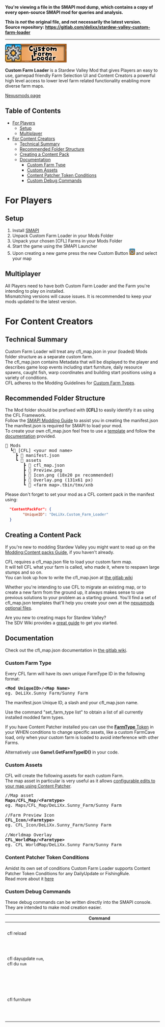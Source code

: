 **You're viewing a file in the SMAPI mod dump, which contains a copy of every open-source SMAPI mod
for queries and analysis.**

**This is _not_ the original file, and not necessarily the latest version.**  
**Source repository: https://gitlab.com/delixx/stardew-valley-custom-farm-loader**

----

<img src="Custom Farm Loader/Assets/Logo.png" alt="Logo" width="200" height="60">

<b>Custom Farm Loader</b> is a Stardew Valley Mod that gives Players an easy to use, gamepad friendly Farm Selection UI and Content Creators a powerful high level access to lower level farm related functionality enabling more diverse farm maps.

[Nexusmods page](https://www.nexusmods.com/stardewvalley/mods/13804)
<!-- TABLE OF CONTENTS -->
## Table of Contents

* [For Players](#for-players)
  * [Setup](#setup)
  * [Multiplayer](#multiplayer)
* [For Content Creators](#for-content-creators)
  * [Technical Summary](#technical-summary)
  * [Recommended Folder Structure](#recommended-folder-structure)
  * [Creating a Content Pack](#creating-a-content-pack)
  * [Documentation](#documentation)
    * [Custom Farm Type](#custom-farm-type)
    * [Custom Assets](#custom_assets)
    * [Content Patcher Token Conditions](#content-patcher-token-conditions)
    * [Custom Debug Commands](#custom-debug-commands)
# For Players

## Setup

1. Install [SMAPI](https://smapi.io/)
2. Unpack Custom Farm Loader in your Mods Folder
3. Unpack your chosen \[CFL\] Farms in your Mods Folder
4. Start the game using the SMAPI Launcher
5. Upon creating a new game press the new Custom Button <img src="Custom Farm Loader/Assets/CustomFarmIcon.png" alt="Logo" width="18" height="20"> and select your map

## Multiplayer

All Players need to have both Custom Farm Loader and the Farm you're intending to play on installed. <br>
Mismatching versions will cause issues. It is recommended to keep your mods updated to the latest version.

# For Content Creators

## Technical Summary

Custom Farm Loader will treat any cfl_map.json in your (loaded) Mods folder structure as a separate custom farm.<br>
The cfl_map.json contains Metadata that will be displayed to the player and describes game loop events including start furniture, daily resource spawns, caught fish, warp coordinates and building start positions using a variety of conditions.<br>
CFL adheres to the Modding Guidelines for [Custom Farm Types](https://stardewvalleywiki.com/Modding:Migrate_to_Stardew_Valley_1.5.5#Custom_farm_types).

## Recommended Folder Structure

The Mod folder should be prefixed with <b>[CFL]</b> to easily identify it as using the CFL Framework.<br>
Follow the [SMAPI Modding Guide](https://stardewvalleywiki.com/Modding:Modder_Guide/APIs/Manifest) to assist you in creating the manifest.json<br>
The manifest.json is required for SMAPI to load your mod.<br>
To create your own cfl_map.json feel free to use a [template](#migrating-existing-maps-to-cfl) and follow the [documentation](#documentation) provided.<br>

<pre>
📂 Mods
  ┗📂 [CFL] &lt;your mod name&gt;
    ┣ 📜 manifest.json
    ┗ 📁 assets
       ┣ 📜 cfl_map.json
       ┣ 🌆 Preview.png
       ┣ 🌆 Icon.png (18x20 px recommended)
       ┣ 🌆 Overlay.png (131x61 px)
       ┗ 📄 &lt;farm_map&gt;.tbin/tmx/xnb
</pre>

Please don't forget to set your mod as a CFL content pack in the manifest using:

```json
  "ContentPackFor": {
        "UniqueID": "DeLiXx.Custom_Farm_Loader"
  }
```

## Creating a Content Pack

If you're new to modding Stardew Valley you might want to read up on the [Modding:Content packs Guide](https://stardewvalleywiki.com/Modding:Content_packs), if you haven't already.

CFL requires a cfl_map.json file to load your custom farm map.<br>
It will tell CFL what your farm is called, who made it, where to respawn large stumps and so on.<br>
You can look up how to write the cfl_map.json at [the gitlab wiki](https://gitlab.com/delixx/stardew-valley-custom-farm-loader/-/wikis/home#table-of-contents)

Whether you're intending to use CFL to migrate an existing map, or to create a new farm from the ground up, it always makes sense to use previous solutions to your problem as a starting ground.
You'll find a set of cfl_map.json templates that'll help you create your own at the [nexusmods optional files](https://www.nexusmods.com/stardewvalley/mods/13804?tab=files).

Are you new to creating maps for Stardew Valley?<br>
The SDV Wiki provides a [great guide](https://stardewvalleywiki.com/Modding:Maps) to get you started.

## Documentation

Check out the cfl_map.json documentation in [the gitlab wiki](https://gitlab.com/delixx/stardew-valley-custom-farm-loader/-/wikis/home#table-of-contents).

### Custom Farm Type

Every CFL farm will have its own unique FarmType ID in the following format:
<pre>
<b>&lt;Mod UniqueID&gt;/&lt;Map Name&gt;</b>
eg. DeLiXx.Sunny_Farm/Sunny Farm
</pre>
The manifest.json Unique ID, a slash and your cfl_map.json name.

Use the command "set_farm_type list" to obtain a list of all currently installed modded farm types.

If you have Content Patcher installed you can use the [<b>FarmType</b> Token](https://github.com/Pathoschild/StardewMods/blob/develop/ContentPatcher/docs/author-guide/tokens.md#world) in your WHEN conditions to change specific assets, like a custom FarmCave load, only when your custom farm is loaded to avoid interference with other Farms. 

Alternatively use <b>Game1.GetFarmTypeID()</b> in your code.

### Custom Assets
CFL will create the following assets for each custom Farm.<br>
The map asset in particular is very useful as it allows [configurable edits to your map using Content Patcher](https://github.com/Pathoschild/StardewMods/blob/develop/ContentPatcher/docs/author-guide/action-editmap.md).

<pre>
//Map asset
<b>Maps/CFL_Map/&lt;Farmtype&gt;</b>
eg. Maps/CFL_Map/DeLiXx.Sunny_Farm/Sunny Farm

//Farm Preview Icon
<b>CFL_Icon/&lt;Farmtype&gt;</b>
eg. CFL_Icon/DeLiXx.Sunny_Farm/Sunny Farm

//Worldmap Overlay
<b>CFL_WorldMap/&lt;Farmtype&gt;</b>
eg. CFL_WorldMap/DeLiXx.Sunny_Farm/Sunny Farm
</pre>

### Content Patcher Token Conditions

Amidst its own set of conditions Custom Farm Loader supports Content Patcher Token Conditions for any DailyUpdate or FishingRule.
<br>
Read more about it [here](https://gitlab.com/delixx/stardew-valley-custom-farm-loader/-/wikis/home#universal-conditions)

### Custom Debug Commands

These debug commands can be written directly into the SMAPI console.<br>They are intended to make mod creation easier.<br>

| <div style="width:600px">Command</div> |  |
| ------ | ------ |
| cfl reload       | Reloads all cached cfl_map.json data       |
| cfl dayupdate `num`,<br> cfl du `num`       | Performs all valid daily updates of the players location `num` times       |
| cfl furniture       | Prints out all furniture of the current location as json so it can be directly copied into StartFurniture        |
